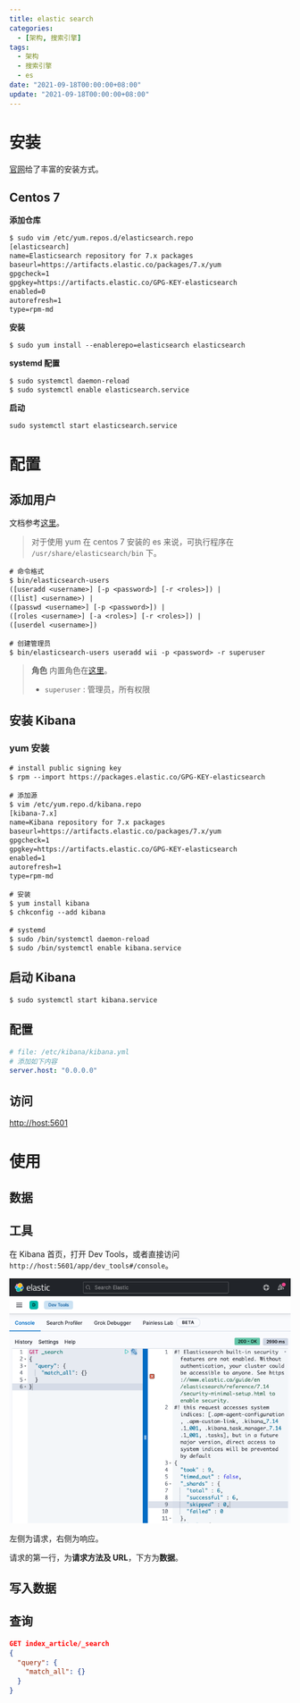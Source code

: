 ```yaml
---
title: elastic search
categories: 
  - [架构, 搜索引擎]
tags:
  - 架构
  - 搜索引擎
  - es
date: "2021-09-18T00:00:00+08:00"
update: "2021-09-18T00:00:00+08:00"
---
```


# 安装

[官网](https://www.elastic.co/cn/downloads/elasticsearch)给了丰富的安装方式。

## Centos 7

**添加仓库**

```shell
$ sudo vim /etc/yum.repos.d/elasticsearch.repo
[elasticsearch]
name=Elasticsearch repository for 7.x packages
baseurl=https://artifacts.elastic.co/packages/7.x/yum
gpgcheck=1
gpgkey=https://artifacts.elastic.co/GPG-KEY-elasticsearch
enabled=0
autorefresh=1
type=rpm-md
```

**安装**

```shell
$ sudo yum install --enablerepo=elasticsearch elasticsearch
```

**systemd 配置**

```shell
$ sudo systemctl daemon-reload
$ sudo systemctl enable elasticsearch.service
```

**启动**

```shell
sudo systemctl start elasticsearch.service
```

# 配置

## 添加用户

文档参考[这里](https://www.elastic.co/guide/en/elasticsearch/reference/master/users-command.html)。

> 对于使用 yum 在 centos 7 安装的 es 来说，可执行程序在 `/usr/share/elasticsearch/bin` 下。

```shell
# 命令格式
$ bin/elasticsearch-users
([useradd <username>] [-p <password>] [-r <roles>]) |
([list] <username>) |
([passwd <username>] [-p <password>]) |
([roles <username>] [-a <roles>] [-r <roles>]) |
([userdel <username>])

# 创建管理员
$ bin/elasticsearch-users useradd wii -p <password> -r superuser
```

> **角色** 内置角色在[这里](https://www.elastic.co/guide/en/elasticsearch/reference/7.14/built-in-roles.html)。
>
> - `superuser` : 管理员，所有权限

## 安装 Kibana

### yum 安装

```shell
# install public signing key
$ rpm --import https://packages.elastic.co/GPG-KEY-elasticsearch

# 添加源
$ vim /etc/yum.repo.d/kibana.repo
[kibana-7.x]
name=Kibana repository for 7.x packages
baseurl=https://artifacts.elastic.co/packages/7.x/yum
gpgcheck=1
gpgkey=https://artifacts.elastic.co/GPG-KEY-elasticsearch
enabled=1
autorefresh=1
type=rpm-md

# 安装
$ yum install kibana
$ chkconfig --add kibana

# systemd
$ sudo /bin/systemctl daemon-reload
$ sudo /bin/systemctl enable kibana.service
```

## 启动 Kibana

```shell
$ sudo systemctl start kibana.service
```

## 配置

```yaml
# file: /etc/kibana/kibana.yml
# 添加如下内容
server.host: "0.0.0.0"
```

## 访问

[http://host:5601](http://host:5601)

# 使用

## 数据

## 工具

在 Kibana 首页，打开 Dev Tools，或者直接访问 `http://host:5601/app/dev_tools#/console`。

![image-20210922115803345](es/image-20210922115803345.png)

左侧为请求，右侧为响应。

请求的第一行，为**请求方法及 URL**，下方为**数据**。

## 写入数据

## 查询

```json
GET index_article/_search
{
  "query": {
    "match_all": {}
  }
}
```

